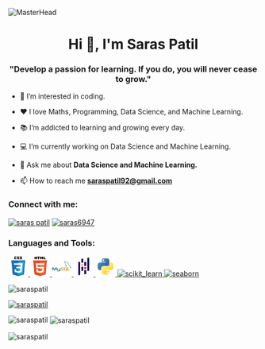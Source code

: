  ![MasterHead](https://miro.medium.com/max/1400/1*37ABKi4XeHkEWHxlF3LIog.gif)
<h1 align="center">Hi 👋, I'm Saras Patil</h1>
<h3 align="center">"Develop a passion for learning. If you do, you will never cease to grow."</h3>

- 👀 I’m interested in coding.

- ❤️ I love Maths, Programming, Data Science, and Machine Learning.

- 📚 I’m addicted to learning and growing every day.

- 💻 I’m currently working on Data Science and Machine Learning.

- 💬 Ask me about **Data Science and Machine Learning.**

- 📫 How to reach me **saraspatil92@gmail.com**


<h3 align="left">Connect with me:</h3>
<p align="left">
<a href="https://fb.com/saras patil" target="blank"><img align="center" src="https://raw.githubusercontent.com/rahuldkjain/github-profile-readme-generator/master/src/images/icons/Social/facebook.svg" alt="saras patil" height="30" width="40" /></a>
<a href="https://instagram.com/saras6947" target="blank"><img align="center" src="https://raw.githubusercontent.com/rahuldkjain/github-profile-readme-generator/master/src/images/icons/Social/instagram.svg" alt="saras6947" height="30" width="40" /></a>
</p>

<h3 align="left">Languages and Tools:</h3>
<p align="left"> <a href="https://www.w3schools.com/css/" target="_blank" rel="noreferrer"> <img src="https://raw.githubusercontent.com/devicons/devicon/master/icons/css3/css3-original-wordmark.svg" alt="css3" width="40" height="40"/> </a> <a href="https://www.w3.org/html/" target="_blank" rel="noreferrer"> <img src="https://raw.githubusercontent.com/devicons/devicon/master/icons/html5/html5-original-wordmark.svg" alt="html5" width="40" height="40"/> </a> <a href="https://www.mysql.com/" target="_blank" rel="noreferrer"> <img src="https://raw.githubusercontent.com/devicons/devicon/master/icons/mysql/mysql-original-wordmark.svg" alt="mysql" width="40" height="40"/> </a> <a href="https://pandas.pydata.org/" target="_blank" rel="noreferrer"> <img src="https://raw.githubusercontent.com/devicons/devicon/2ae2a900d2f041da66e950e4d48052658d850630/icons/pandas/pandas-original.svg" alt="pandas" width="40" height="40"/> </a> <a href="https://www.python.org" target="_blank" rel="noreferrer"> <img src="https://raw.githubusercontent.com/devicons/devicon/master/icons/python/python-original.svg" alt="python" width="40" height="40"/> </a> <a href="https://scikit-learn.org/" target="_blank" rel="noreferrer"> <img src="https://upload.wikimedia.org/wikipedia/commons/0/05/Scikit_learn_logo_small.svg" alt="scikit_learn" width="40" height="40"/> </a> <a href="https://seaborn.pydata.org/" target="_blank" rel="noreferrer"> <img src="https://seaborn.pydata.org/_images/logo-mark-lightbg.svg" alt="seaborn" width="40" height="40"/> </a> </p>

<p align="left"> <img src="https://komarev.com/ghpvc/?username=saraspatil&label=Profile%20views&color=0e75b6&style=flat" alt="saraspatil" /> </p>

<p align="left"> <a href="https://github.com/ryo-ma/github-profile-trophy"><img src="https://github-profile-trophy.vercel.app/?username=saraspatil" alt="saraspatil" /></a> </p>

<p><img align="left" src="https://github-readme-stats.vercel.app/api/top-langs?username=saraspatil&show_icons=true&locale=en&layout=compact" alt="saraspatil" /></p>

<p>&nbsp;<img align="center" src="https://github-readme-stats.vercel.app/api?username=saraspatil&show_icons=true&locale=en" alt="saraspatil" /></p>

<p><img align="center" src="https://github-readme-streak-stats.herokuapp.com/?user=saraspatil&" alt="saraspatil" /></p>
